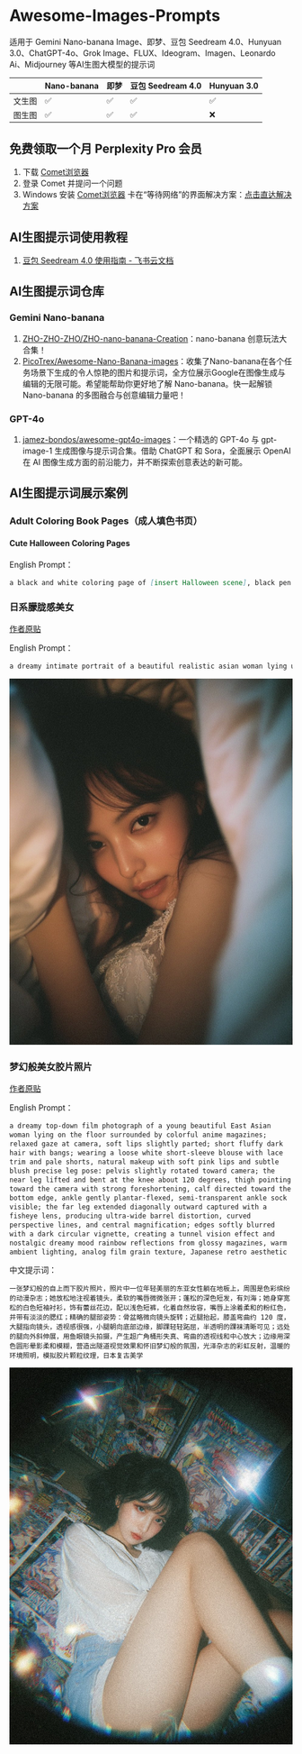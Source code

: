 # Awesome-Images-Prompts
适用于 Gemini Nano-banana Image、即梦、豆包 Seedream 4.0、Hunyuan 3.0、ChatGPT-4o、Grok Image、FLUX、Ideogram、Imagen、Leonardo Ai、Midjourney 等AI生图大模型的提示词

|        | Nano-banana | 即梦 | 豆包 Seedream 4.0 | Hunyuan 3.0 |
| ------ | ----------- | ---- | ----------------- | ----------- |
| 文生图 | ✅           | ✅    | ✅                 | ✅           |
| 图生图 | ✅           | ✅    | ✅                 | ❌           |

## 免费领取一个月 Perplexity Pro 会员

1. 下载 [Comet浏览器](https://pplx.ai/cxxh888)
2. 登录 Comet 并提问一个问题
3. Windows 安装 [Comet浏览器](https://pplx.ai/cxxh888) 卡在“等待网络”的界面解决方案：[点击直达解决方案](https://www.wangdu.site/software/ai/2276.html)

## AI生图提示词使用教程

1. [⁤﻿‌‍⁤﻿‌⁢⁣‌‍‬⁢⁤⁡⁤⁡‌⁢‬⁣‬‌‌⁣‍‍‌‌⁤⁣﻿‌⁣‍⁢⁡⁢⁣⁡‌‌豆包 Seedream 4.0 使用指南 - 飞书云文档](https://bytedance.larkoffice.com/docx/XwngdqdhIowfF8xhEA4cwpS2nLb)

## AI生图提示词仓库

### Gemini Nano-banana

1. [ZHO-ZHO-ZHO/ZHO-nano-banana-Creation](https://github.com/ZHO-ZHO-ZHO/ZHO-nano-banana-Creation/tree/main)：nano-banana 创意玩法大合集！
2. [PicoTrex/Awesome-Nano-Banana-images](https://github.com/PicoTrex/Awesome-Nano-Banana-images/)：收集了Nano-banana在各个任务场景下生成的令人惊艳的图片和提示词，全方位展示Google在图像生成与编辑的无限可能。希望能帮助你更好地了解 Nano-banana。快一起解锁 Nano-banana 的多图融合与创意编辑力量吧！

### GPT-4o

1. [jamez-bondos/awesome-gpt4o-images](https://github.com/jamez-bondos/awesome-gpt4o-images)：一个精选的 GPT-4o 与 gpt-image-1 生成图像与提示词合集。借助 ChatGPT 和 Sora，全面展示 OpenAI 在 AI 图像生成方面的前沿能力，并不断探索创意表达的新可能。

## AI生图提示词展示案例

### Adult Coloring Book Pages（成人填色书页）

#### Cute Halloween Coloring Pages

English Prompt：

```markdown
a black and white coloring page of [insert Halloween scene], black pen outlines, white background, charming, lovable, minimalistic vector line drawing, flat output --no color --ar 49:64 --s 47 --v 5.2 --q 1
```

### 日系朦胧感美女

[作者原贴](https://x.com/MANISH1027512/status/1978041705623343437)

English Prompt：

```markdown
a dreamy intimate portrait of a beautiful realistic asian woman lying under a blanket, soft natural light, cozy warm bedroom, cinematic film grain, 35mm film aesthetic, shallow depth of field, soft focus, delicate skin texture, natural makeup, slightly messy hair, Fujifilm Pro 400H look, pastel warm tones, realistic lighting, subtle haze, gentle atmosphere, by Petra Collins and Ren Hang --ar 3:4 --v7 --style raw
```

![日系朦胧感美女](./images/01.jpg)

###  梦幻般美女胶片照片

[作者原贴](https://x.com/MANISH1027512/status/1981332633444339960)

English Prompt：

```
a dreamy top-down film photograph of a young beautiful East Asian woman lying on the floor surrounded by colorful anime magazines; relaxed gaze at camera, soft lips slightly parted; short fluffy dark hair with bangs; wearing a loose white short-sleeve blouse with lace trim and pale shorts, natural makeup with soft pink lips and subtle blush precise leg pose: pelvis slightly rotated toward camera; the near leg lifted and bent at the knee about 120 degrees, thigh pointing toward the camera with strong foreshortening, calf directed toward the bottom edge, ankle gently plantar-flexed, semi-transparent ankle sock visible; the far leg extended diagonally outward captured with a fisheye lens, producing ultra-wide barrel distortion, curved perspective lines, and central magnification; edges softly blurred with a dark circular vignette, creating a tunnel vision effect and nostalgic dreamy mood rainbow reflections from glossy magazines, warm ambient lighting, analog film grain texture, Japanese retro aesthetic
```

中文提示词：

```
一张梦幻般的自上而下胶片照片，照片中一位年轻美丽的东亚女性躺在地板上，周围是色彩缤纷的动漫杂志；她放松地注视着镜头，柔软的嘴唇微微张开；蓬松的深色短发，有刘海；她身穿宽松的白色短袖衬衫，饰有蕾丝花边，配以浅色短裤，化着自然妆容，嘴唇上涂着柔和的粉红色，并带有淡淡的腮红；精确的腿部姿势：骨盆略微向镜头旋转；近腿抬起，膝盖弯曲约 120 度，大腿指向镜头，透视感很强，小腿朝向底部边缘，脚踝轻轻跖屈，半透明的踝袜清晰可见；远处的腿向外斜伸展，用鱼眼镜头拍摄，产生超广角桶形失真、弯曲的透视线和中心放大；边缘用深色圆形晕影柔和模糊，营造出隧道视觉效果和怀旧梦幻般的氛围，光泽杂志的彩虹反射，温暖的环境照明，模拟胶片颗粒纹理，日本复古美学
```

![梦幻般美女胶片照片](./images/02.jpg)
